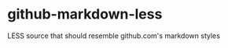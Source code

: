 github-markdown-less
====================

LESS source that should resemble github.com's markdown styles
